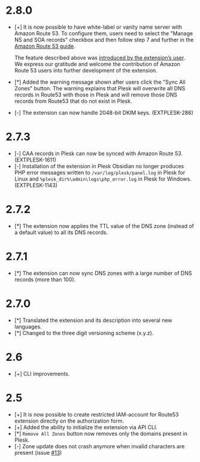 # 2.8.0

* [+] It is now possible to have white-label or vanity name server with Amazon Route 53. To configure them, users need to select the "Manage NS and SOA records" checkbox and then follow step 7 and further in the [Amazon Route 53 guide](https://docs.aws.amazon.com/Route53/latest/DeveloperGuide/white-label-name-servers.html).

  The feature described above was [introduced by the extension’s user](https://github.com/plesk/ext-route53/pull/40). 
  We express our gratitude and welcome the contribution of Amazon Route 53 users into further development of the extension.

* [*] Added the warning message shown after users click the "Sync All Zones" button. The warning explains that Plesk will overwrite all DNS records in Route53 with those in Plesk and will remove those DNS records from Route53 that do not exist in Plesk.
* [-] The extension can now handle 2048-bit DKIM keys. (EXTPLESK-286)

# 2.7.3

* [-] CAA records in Plesk can now be synced with Amazon Route 53. (EXTPLESK-1611)
* [-] Installation of the extension in Plesk Obsidian no longer produces PHP error messages written to `/var/log/plesk/panel.log` in Plesk for Linux and `%plesk_dir%\admin\logs\php_error.log` in Plesk for Windows. (EXTPLESK-1143)

# 2.7.2

* [*] The extension now applies the TTL value of the DNS zone (instead of a default value) to all its DNS records.

# 2.7.1

* [*] The extension can now sync DNS zones with a large number of DNS records (more than 100).

# 2.7.0

* [*] Translated the extension and its description into several new languages.
* [*] Changed to the three digit versioning scheme (x.y.z).

# 2.6

* [+] CLI improvements.

# 2.5

* [+] It is now possible to create restricted IAM-account for Route53 extension directly on the authorization form.
* [+] Added the ability to initialize the extension via API CLI.
* [*] `Remove All Zones` button now removes only the domains present in Plesk.
* [-] Zone update does not crash anymore when invalid characters are present (issue [#13](https://github.com/plesk/ext-route53/issues/13))
